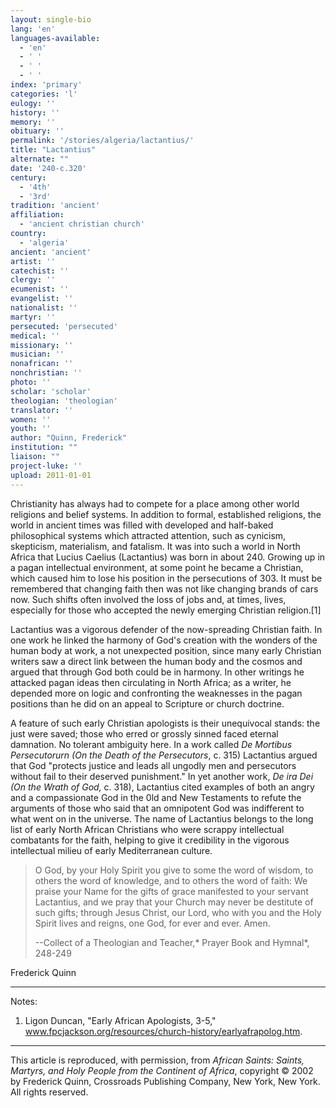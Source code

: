 ```yaml
---
layout: single-bio
lang: 'en'
languages-available:
  - 'en'
  - ' '
  - ' '
  - ' '
index: 'primary'
categories: 'l'
eulogy: ''
history: ''
memory: ''
obituary: ''
permalink: '/stories/algeria/lactantius/'
title: "Lactantius"
alternate: ""
date: '240-c.320'
century:
  - '4th'
  - '3rd'
tradition: 'ancient'
affiliation:
  - 'ancient christian church'
country:
  - 'algeria'
ancient: 'ancient'
artist: ''
catechist: ''
clergy: ''
ecumenist: ''
evangelist: ''
nationalist: ''
martyr: ''
persecuted: 'persecuted'
medical: ''
missionary: ''
musician: ''
nonafrican: ''
nonchristian: ''
photo: ''
scholar: 'scholar'
theologian: 'theologian'
translator: ''
women: ''
youth: ''
author: "Quinn, Frederick"
institution: ""
liaison: ""
project-luke: ''
upload: 2011-01-01
---
```




Christianity has always had to compete for a place among other world religions and belief systems. In addition to formal, established religions, the world in ancient times was filled with developed and half-baked philosophical systems which attracted attention, such as cynicism, skepticism, materialism, and fatalism. It was into such a world in North Africa that Lucius Caelius (Lactantius) was born in about 240. Growing up in a pagan intellectual environment, at some point he became a Christian, which caused him to lose his position in the persecutions of 303. It must be remembered that changing faith then was not like changing brands of cars now. Such shifts often involved the loss of jobs and, at times, lives, especially for those who accepted the newly emerging Christian religion.[1]

Lactantius was a vigorous defender of the now-spreading Christian faith. In one work he linked the harmony of God's creation with the wonders of the human body at work, a not unexpected position, since many early Christian writers saw a direct link between the human body and the cosmos and argued that through God both could be in harmony. In other writings he attacked pagan ideas then circulating in North Africa; as a writer, he depended more on logic and confronting the weaknesses in the pagan positions than he did on an appeal to Scripture or church doctrine.

A feature of such early Christian apologists is their unequivocal stands: the just were saved; those who erred or grossly sinned faced eternal damnation. No tolerant ambiguity here. In a work called *De Mortibus Persecutorurn (On the Death of the Persecutors*, c. 315) Lactantius argued that God "protects justice and leads all ungodly men and persecutors without fail to their deserved punishment." In yet another work, *De ira Dei (On the Wrath of God,* c. 318), Lactantius cited examples of both an angry and a compassionate God in the 0ld and New Testaments to refute the arguments of those who said that an omnipotent God was indifferent to what went on in the universe. The name of Lactantius belongs to the long list of early North African Christians who were scrappy intellectual combatants for the faith, helping to give it credibility in the vigorous intellectual milieu of early Mediterranean culture.

> O God, by your Holy Spirit you give to some the word of wisdom, to others the word of knowledge, and to others the word of faith: We praise your Name for the gifts of grace manifested to your servant Lactantius, and we pray that your Church may never be destitute of such gifts; through Jesus Christ, our Lord, who with you and the Holy Spirit lives and reigns, one God, for ever and ever. Amen.
>
> --Collect of a Theologian and Teacher,* Prayer Book and Hymnal*, 248-249
>

Frederick Quinn

---

Notes:

1. Ligon Duncan, "Early African Apologists, 3-5," www.fpcjackson.org/resources/church-history/earlyafrapolog.htm.

---

This article is reproduced, with permission, from *African Saints: Saints, Martyrs, and Holy People from the Continent of Africa*, copyright &copy; 2002 by Frederick Quinn, Crossroads Publishing Company, New York, New York.  All rights reserved.
